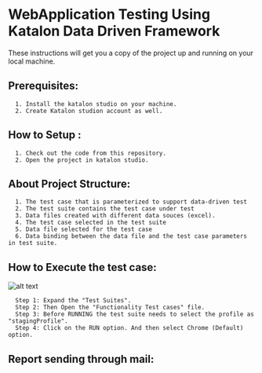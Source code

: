# WebApplication Testing Using Katalon Data Driven Framework

These instructions will get you a copy of the project up and running on your local machine.

## Prerequisites:

      1. Install the katalon studio on your machine.
      2. Create Katalon studion account as well.
      
## How to Setup :

      1. Check out the code from this repository.
      2. Open the project in katalon studio.
      
## About Project Structure:

      1. The test case that is parameterized to support data-driven test
      2. The test suite contains the test case under test
      3. Data files created with different data souces (excel).
      4. The test case selected in the test suite
      5. Data file selected for the test case
      6. Data binding between the data file and the test case parameters in test suite.
      
## How to Execute the test case:
  
 ![alt text](https://user-images.githubusercontent.com/24611508/69401416-0bb65c00-0d1b-11ea-81e1-b56d91688706.png)

      Step 1: Expand the "Test Suites".
      Step 2: Then Open the "Functionality Test cases" file.
      Step 3: Before RUNNING the test suite needs to select the profile as "stagingProfile".
      Step 4: Click on the RUN option. And then select Chrome (Default) option.
      
## Report sending through mail:

